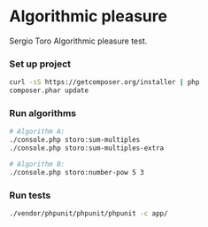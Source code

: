Algorithmic pleasure
====================

Sergio Toro Algorithmic pleasure test.

### Set up project
```bash
curl -sS https://getcomposer.org/installer | php
composer.phar update
```

### Run algorithms
```bash
# Algorithm A:
./console.php storo:sum-multiples
./console.php storo:sum-multiples-extra

# Algorithm B:
./console.php storo:number-pow 5 3

```

### Run tests
```bash
./vendor/phpunit/phpunit/phpunit -c app/
```